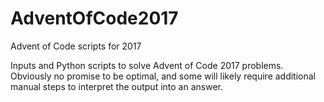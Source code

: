 # AdventOfCode2017
Advent of Code scripts for 2017

Inputs and Python scripts to solve Advent of Code 2017 problems. Obviously no promise to be optimal, and some will likely require additional manual steps to interpret the output into an answer.
